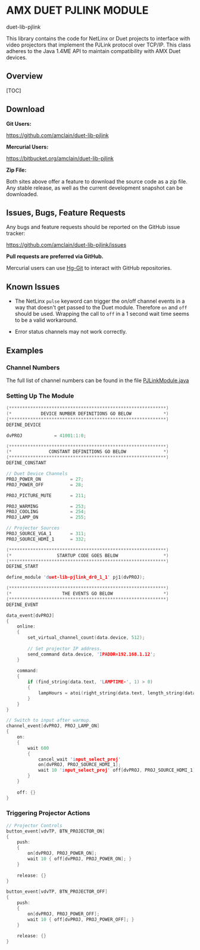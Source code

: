 # AMX DUET PJLINK MODULE

duet-lib-pjlink

This library contains the code for NetLinx or Duet projects to interface with video projectors that implement the PJLink protocol over TCP/IP. This class adheres to the Java 1.4ME API to maintain compatibility with AMX Duet devices.

## Overview

[TOC]


## Download

**Git Users:**

https://github.com/amclain/duet-lib-pjlink


**Mercurial Users:**

https://bitbucket.org/amclain/duet-lib-pjlink


**Zip File:**

Both sites above offer a feature to download the source code as a zip file.
Any stable release, as well as the current development snapshot can be downloaded.

## Issues, Bugs, Feature Requests

Any bugs and feature requests should be reported on the GitHub issue tracker:

https://github.com/amclain/duet-lib-pjlink/issues


**Pull requests are preferred via GitHub.**

Mercurial users can use [Hg-Git](http://hg-git.github.io/) to interact with
GitHub repositories.

## Known Issues

* The NetLinx `pulse` keyword can trigger the on/off channel events in a way that
doesn't get passed to the Duet module. Therefore `on` and `off` should be used.
Wrapping the call to `off` in a 1 second wait time seems to be a valid workaround.

* Error status channels may not work correctly.

## Examples

### Channel Numbers

The full list of channel numbers can be found in the file [PJLinkModule.java](https://github.com/amclain/duet-lib-pjlink/blob/master/com/alexmclain/duet/pjlink/dr0_1_1/PJLinkModule.java)

### Setting Up The Module
``` c
(***********************************************************)
(*           DEVICE NUMBER DEFINITIONS GO BELOW            *)
(***********************************************************)
DEFINE_DEVICE

dvPROJ            = 41001:1:0;

(***********************************************************)
(*              CONSTANT DEFINITIONS GO BELOW              *)
(***********************************************************)
DEFINE_CONSTANT

// Duet Device Channels
PROJ_POWER_ON           = 27;
PROJ_POWER_OFF          = 28;

PROJ_PICTURE_MUTE       = 211;

PROJ_WARMING            = 253;
PROJ_COOLING            = 254;
PROJ_LAMP_ON            = 255;

// Projector Sources
PROJ_SOURCE_VGA_1       = 311;
PROJ_SOURCE_HDMI_1      = 332;

(***********************************************************)
(*                 STARTUP CODE GOES BELOW                 *)
(***********************************************************)
DEFINE_START

define_module 'duet-lib-pjlink_dr0_1_1' pj1(dvPROJ);

(***********************************************************)
(*                   THE EVENTS GO BELOW                   *)
(***********************************************************)
DEFINE_EVENT

data_event[dvPROJ]
{
    online:
    {
        set_virtual_channel_count(data.device, 512);
        
        // Set projector IP address.
        send_command data.device, 'IPADDR=192.168.1.12';
    }
    
    command:
    {
        if (find_string(data.text, 'LAMPTIME-', 1) > 0)
        {
            lampHours = atoi(right_string(data.text, length_string(data.text) - 9));
        }
    }
}

// Switch to input after warmup.
channel_event[dvPROJ, PROJ_LAMP_ON]
{
    on:
    {
        wait 600
        {
            cancel_wait 'input_select_proj'
            on[dvPROJ, PROJ_SOURCE_HDMI_1];
            wait 10 'input_select_proj' off[dvPROJ, PROJ_SOURCE_HDMI_1];
        }
    }
    
    off: {}
}
```

### Triggering Projector Actions
``` c
// Projector Controls
button_event[vdvTP, BTN_PROJECTOR_ON]
{
    push:
    {
        on[dvPROJ, PROJ_POWER_ON];
        wait 10 { off[dvPROJ, PROJ_POWER_ON]; }
    }
    
    release: {}
}

button_event[vdvTP, BTN_PROJECTOR_OFF]
{
    push:
    {
        on[dvPROJ, PROJ_POWER_OFF];
        wait 10 { off[dvPROJ, PROJ_POWER_OFF]; }
    }
    
    release: {}
}
```
